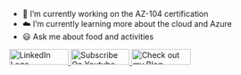 
- :thought_balloon: I’m currently working on the AZ-104 certification
- :cloud: I’m currently learning more about the cloud and Azure
- :smiley: Ask me about food and activities

<a href="https://www.linkedin.com/in/anthony-ramos-cyber/" rel="nofollow">
<img src="https://camo.githubusercontent.com/c7b7153539381acba0d05e88ceace55b034ebb306de4ca4d3de816a1d6742bcc/68747470733a2f2f696d672e736869656c64732e696f2f62616467652f636f6e6e6563742d2532333030373742352e7376673f267374796c653d666f722d7468652d6261646765266c6f676f3d6c696e6b6564696e" alt="LinkedIn Logo" data-canonical-src="https://img.shields.io/badge/connect-%230077B5.svg?&amp;style=for-the-badge&amp;logo=linkedin" width="105.75" height="28" />
</a>

<a href="https://www.youtube.com/channel/UCTJxM_toFMmmBmF_SOJYqNw" rel="nofollow">
<img src="https://camo.githubusercontent.com/60509491d63f4148a90af28ade3c2fecb7c957f5ca598e84e3fd5a46d1c0ff3c/68747470733a2f2f696d672e736869656c64732e696f2f62616467652f5375627363726962652d7265643f7374796c653d666f722d7468652d6261646765266c6f676f3d796f7574756265266c6f676f436f6c6f723d7768697465" alt="Subscribe On Youtube" data-canonical-src="https://img.shields.io/badge/Subscribe-red?style=for-the-badge&amp;logo=youtube&amp;logoColor=white" width="105.75" height="28" />
</a>

<a href="https://study-cyber.com/" rel="nofollow">
<img src="https://camo.githubusercontent.com/4903b1622b93d6b463a65bfd79c818140334fb599ee94d2c3143a3ba58683138/68747470733a2f2f696d672e736869656c64732e696f2f62616467652f486173686e6f64652d3239363246463f7374796c653d666f722d7468652d6261646765266c6f676f3d686173686e6f6465266c6f676f436f6c6f723d7768697465" alt="Check out my Blog" data-canonical-src="https://img.shields.io/badge/connect-2962FF?style=for-the-badge&logo=connect&logoColor=white" width="105.75" height="28" />
</a>



